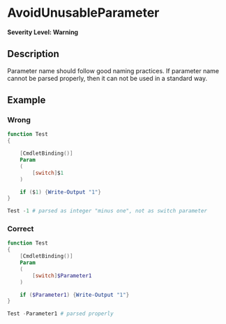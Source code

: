 # AvoidUnusableParameter

**Severity Level: Warning**

## Description

Parameter name should follow good naming practices. If parameter name cannot be parsed properly, then it can not be used in a standard way.

## Example

### Wrong

``` PowerShell
function Test
{

    [CmdletBinding()]
    Param
    (
        [switch]$1
    )

    if ($1) {Write-Output "1"}
}

Test -1 # parsed as integer "minus one", not as switch parameter
```

### Correct

``` PowerShell
function Test
{
    [CmdletBinding()]
    Param
    (
        [switch]$Parameter1
    )

    if ($Parameter1) {Write-Output "1"}
}

Test -Parameter1 # parsed properly
```
